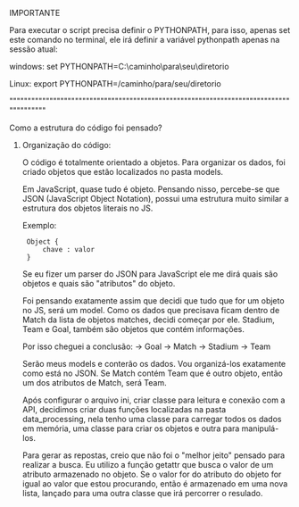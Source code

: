 IMPORTANTE

Para executar o script precisa definir o PYTHONPATH, para isso, apenas set este comando 
no terminal, ele irá definir a variável pythonpath apenas na sessão atual:

windows:
    set PYTHONPATH=C:\caminho\para\seu\diretorio

Linux:
    export PYTHONPATH=/caminho/para/seu/diretorio

"""""""""""""""""""""""""""""""""""""""""""""""""""""""""""""""""""""""""""""""""""""""

Como a estrutura do código foi pensado?


1. Organização do código:

    O código é totalmente orientado a objetos. Para organizar os dados, foi criado objetos
    que estão localizados no pasta models. 

    Em JavaScript, quase tudo é objeto. Pensando nisso, percebe-se que JSON (JavaScript Object Notation), possui uma estrutura muito similar a estrutura dos objetos literais no JS. 

    Exemplo:

        Object {
            chave : valor
        }

    Se eu fizer um parser do JSON para JavaScript ele me dirá quais são objetos e quais são
    "atributos" do objeto.

    Foi pensando exatamente assim que decidi que tudo que for um objeto no JS, será um model. Como os dados que precisava ficam dentro de Match da lista de objetos matches, decidi começar
    por ele. Stadium, Team e Goal, também são objetos que contém informações. 

    Por isso cheguei a conclusão:
        -> Goal
        -> Match
        -> Stadium
        -> Team

    Serão meus models e conterão os dados. Vou organizá-los exatamente como está no JSON.
    Se Match contém Team que é outro objeto, então um dos atributos de Match, será Team.

    Após configurar o arquivo ini, criar classe para leitura e conexão com a API, decidimos criar duas funções localizadas na pasta data_processing, nela tenho uma classe para carregar todos
    os dados em memória, uma classe para criar os objetos e outra para manipulá-los. 

    Para gerar as repostas, creio que não foi o "melhor jeito" pensado para realizar a busca.
    Eu utilizo a função getattr que busca o valor de um atributo armazenado no objeto. Se o valor
    for do atributo do objeto for igual ao valor que estou procurando, então é armazenado em uma 
    nova lista, lançado para uma outra classe que irá percorrer o resulado. 